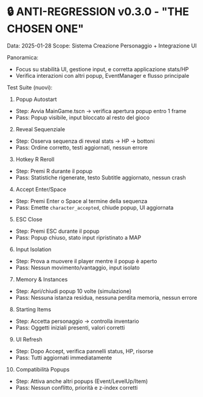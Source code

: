 # 🔒 ANTI-REGRESSION v0.3.0 - "THE CHOSEN ONE"

Data: 2025-01-28
Scope: Sistema Creazione Personaggio + Integrazione UI

Panoramica:
- Focus su stabilità UI, gestione input, e corretta applicazione stats/HP
- Verifica interazioni con altri popup, EventManager e flusso principale

Test Suite (nuovi):

1) Popup Autostart
- Step: Avvia MainGame.tscn → verifica apertura popup entro 1 frame
- Pass: Popup visibile, input bloccato al resto del gioco

2) Reveal Sequenziale
- Step: Osserva sequenza di reveal stats → HP → bottoni
- Pass: Ordine corretto, testi aggiornati, nessun errore

3) Hotkey R Reroll
- Step: Premi R durante il popup
- Pass: Statistiche rigenerate, testo Subtitle aggiornato, nessun crash

4) Accept Enter/Space
- Step: Premi Enter o Space al termine della sequenza
- Pass: Emette `character_accepted`, chiude popup, UI aggiornata

5) ESC Close
- Step: Premi ESC durante il popup
- Pass: Popup chiuso, stato input ripristinato a MAP

6) Input Isolation
- Step: Prova a muovere il player mentre il popup è aperto
- Pass: Nessun movimento/vantaggio, input isolato

7) Memory & Instances
- Step: Apri/chiudi popup 10 volte (simulazione)
- Pass: Nessuna istanza residua, nessuna perdita memoria, nessun errore

8) Starting Items
- Step: Accetta personaggio → controlla inventario
- Pass: Oggetti iniziali presenti, valori corretti

9) UI Refresh
- Step: Dopo Accept, verifica pannelli status, HP, risorse
- Pass: Tutti aggiornati immediatamente

10) Compatibilità Popups
- Step: Attiva anche altri popups (Event/LevelUp/Item)
- Pass: Nessun conflitto, priorità e z-index corretti